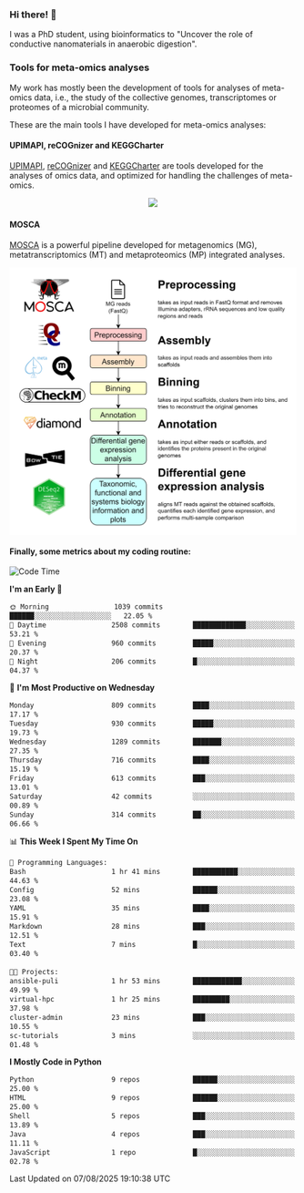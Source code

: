 ### Hi there! 👋

I was a PhD student, using bioinformatics to "Uncover the role of conductive nanomaterials in anaerobic digestion".

### Tools for meta-omics analyses

My work has mostly been the development of tools for analyses of meta-omics data, i.e., the study of the collective genomes, transcriptomes or proteomes of a microbial community.

These are the main tools I have developed for meta-omics analyses:

#### UPIMAPI, reCOGnizer and KEGGCharter

[UPIMAPI](https://github.com/iquasere/UPIMAPI), [reCOGnizer](https://github.com/iquasere/reCOGnizer) and [KEGGCharter](https://github.com/iquasere/KEGGCharter) are tools developed for the analyses of omics data, and optimized for handling the challenges of meta-omics.

<p align="center">
    <img src="assets/annotation_paper.png">
</p>

#### MOSCA

[MOSCA](https://github.com/iquasere/MOSCA) is a powerful pipeline developed for metagenomics (MG), metatranscriptomics (MT) and metaproteomics (MP) integrated analyses.

<p align="center">
    <img src="assets/mosca_workflow.png" align="center" width="700">
</p>


#### Finally, some metrics about my coding routine:

<!--START_SECTION:waka-->
![Code Time](http://img.shields.io/badge/Code%20Time-1%2C014%20hrs%2019%20mins-blue)

**I'm an Early 🐤** 

```text
🌞 Morning                1039 commits        ██████░░░░░░░░░░░░░░░░░░░   22.05 % 
🌆 Daytime                2508 commits        █████████████░░░░░░░░░░░░   53.21 % 
🌃 Evening                960 commits         █████░░░░░░░░░░░░░░░░░░░░   20.37 % 
🌙 Night                  206 commits         █░░░░░░░░░░░░░░░░░░░░░░░░   04.37 % 
```
📅 **I'm Most Productive on Wednesday** 

```text
Monday                   809 commits         ████░░░░░░░░░░░░░░░░░░░░░   17.17 % 
Tuesday                  930 commits         █████░░░░░░░░░░░░░░░░░░░░   19.73 % 
Wednesday                1289 commits        ███████░░░░░░░░░░░░░░░░░░   27.35 % 
Thursday                 716 commits         ████░░░░░░░░░░░░░░░░░░░░░   15.19 % 
Friday                   613 commits         ███░░░░░░░░░░░░░░░░░░░░░░   13.01 % 
Saturday                 42 commits          ░░░░░░░░░░░░░░░░░░░░░░░░░   00.89 % 
Sunday                   314 commits         ██░░░░░░░░░░░░░░░░░░░░░░░   06.66 % 
```


📊 **This Week I Spent My Time On** 

```text
💬 Programming Languages: 
Bash                     1 hr 41 mins        ███████████░░░░░░░░░░░░░░   44.63 % 
Config                   52 mins             ██████░░░░░░░░░░░░░░░░░░░   23.08 % 
YAML                     35 mins             ████░░░░░░░░░░░░░░░░░░░░░   15.91 % 
Markdown                 28 mins             ███░░░░░░░░░░░░░░░░░░░░░░   12.51 % 
Text                     7 mins              █░░░░░░░░░░░░░░░░░░░░░░░░   03.40 % 

🐱‍💻 Projects: 
ansible-puli             1 hr 53 mins        ████████████░░░░░░░░░░░░░   49.99 % 
virtual-hpc              1 hr 25 mins        █████████░░░░░░░░░░░░░░░░   37.98 % 
cluster-admin            23 mins             ███░░░░░░░░░░░░░░░░░░░░░░   10.55 % 
sc-tutorials             3 mins              ░░░░░░░░░░░░░░░░░░░░░░░░░   01.48 % 
```

**I Mostly Code in Python** 

```text
Python                   9 repos             ██████░░░░░░░░░░░░░░░░░░░   25.00 % 
HTML                     9 repos             ██████░░░░░░░░░░░░░░░░░░░   25.00 % 
Shell                    5 repos             ███░░░░░░░░░░░░░░░░░░░░░░   13.89 % 
Java                     4 repos             ███░░░░░░░░░░░░░░░░░░░░░░   11.11 % 
JavaScript               1 repo              █░░░░░░░░░░░░░░░░░░░░░░░░   02.78 % 
```




 Last Updated on 07/08/2025 19:10:38 UTC
<!--END_SECTION:waka-->
